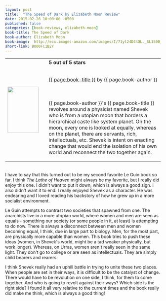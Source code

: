 ```yaml
---
layout: post
title:  "The Speed of Dark by Elizabeth Moon Review"
date: 2015-02-26 10:00:00 -0500
published: false
categories: [book-reviews, elizabeth-moon]
book-title: The Speed of Dark
book-author: Elizabeth Moon
book-image:  http://ecx.images-amazon.com/images/I/71yl24D44QL._SL1500_.jpg
short-link: B000FC1B2Y
---
```


<table>
 <tr>
<td><a href="http://amzn.com/{{ page.short-link }}" target="_blank"><img src="{{ page.book-image }}" style="height:150px; width:100px;"/></a></td>
  <td style="vertical-align:center; padding-left:25px;">
    <b>5 out of 5 stars</b><br/><br/>

<a href="http://amzn.com/{{ page.short-link }}" target="_blank"> {{ page.book-title }}</a> by {{ page.book-author }}

<br/><br/>{{ page.book-author }}'s {{ page.book-title }} revolves around a physicist named Shevek who is from a utopian moon that borders a hierarchical caste like system planet. On the moon, every one is looked at equally, whereas on the planet, there are servants, rich, intellectuals, etc. Shevek is intent on enacting change that would end the isolation of his own world and reconnect the two together again.
  </td>
 </tr>
</table>

<br/>I have to say that this turned out to be my second favorite Le Guin book so far. I think <i>The Lathe of Heaven</i> might always be my favorite, but I really did enjoy this one. I didn't want to put it down, which is always a good sign. I also didn't want it to end. I really enjoyed Shevek as a character. He was endearing and I loved reading his backstory of how he grew up in a more socialist environment. 

Le Guin attempts to contrast two societies that spawned from one. The anarchists live in a more utopian world, where women and men are seen as equals - something our society (or some people in it, at least) is attempting to do now. There is always a disconnect between men and women becoming equal, I think, due in large part to biology. Men, for the most part, are physically more capable than women. This book tries to push these ideas (women, in Shevek's world, might be a tad weaker physically, but work longer). Whereas, on Urras, women aren't really seen in the same light. They don't go to college or are seen as intellectuals. They are simply child bearers and rearers.

I think Shevek really had an uphill battle in trying to unite these two places. When people are set in their ways, it is difficult to be the catalyst of change. There would have to be revolution on one side, I think, for them to come together. And who is going to revolt against their ways? Which side is the right side? I found it all very relative to the current times and the book really did make me think, which is always a good thing! 

